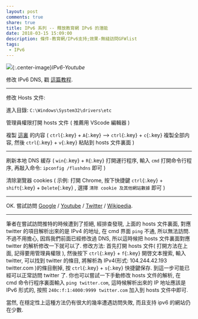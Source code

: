 ```yaml
---
layout: post
comments: true
share: true
title: IPv6 系列 -- 釋放教育網 IPv6 的潛能
date: 2018-03-15 15:09:00
description: 條件-教育網/IPv6支持;效果-無縫訪問GFWlist
tags: 
 - IPv6
---
```


![](http://telegra.ph/file/a24811d539183e435b271.jpg){:.center-image}*IPv6-Youtube*

修改 IPv6 DNS, 戳 [這篇教程](http://test007.gq/IPV6-cmd).

---

修改 Hosts 文件:

進入目錄: `C:\Windows\System32\drivers\etc`

管理員權限打開 hosts 文件 ( 推薦用 VScode 編輯器 )

複製 [這裏](https://raw.githubusercontent.com/lennylxx/ipv6-hosts/master/hosts) 的内容 ( `ctrl`{:.key} + `A`{:.key} --> `ctrl`{:.key} + `c`{:.key} 複製全部内容, 然後 `ctrl`{:.key} + `v`{:.key} 粘貼到 hosts 文件裏面 )

---

刷新本地 DNS 緩存 ( `win`{:.key} + `R`{:.key} 打開運行程序, 輸入 `cmd` 打開命令行程序, 再敲入命令: `ipconfig /flushdns` 即可 )

清除瀏覽器 cookies ( 示例: 打開 Chrome, 按下快捷鍵 `ctrl`{:.key} + `shift`{:.key} + `Delete`{:.key} , 選擇 `清除 cookie 及其他網站數據` 即可 )

---

OK. 嘗試訪問 [Google](https://www.google.com.hk) / [Youtube](https://www.youtube.com/) / [Twitter](https://twitter.com/) / [Wikipedia](https://www.wikipedia.org/). 

---

筆者在嘗試訪問推特的時候遭到了拒絕, 經排查發現, 上面的 hosts 文件裏面, 對應 twitter 的項目解析出來的是 IPv4 的地址, 在 cmd 界面 `ping` 不通, 所以無法訪問. 不過不用擔心, 因爲我們前面已經修改過 DNS, 所以這時候把 hosts 文件裏面對應 twitter 的解析修改一下就可以了. 修改方法: 首先打開 hosts 文件( 打開方法在上面, 記得要用管理員權限 ), 然後按下 `ctrl`{:.key} + `f`{:.key} 開啓文本搜索, 輸入 twitter, 可以找到 twitter 的條目, 將解析為 IPv4(形式: 104.244.42.193 twitter.com )的條目刪掉, 按 `ctrl`{:.key} + `s`{:.key} 快捷鍵保存. 到這一步可能已經可以正常訪問 twitter 了. 你也可以嘗試一下手動修改 hosts 文件的解析, 在 cmd 命令行程序裏面輸入 `ping twitter.com`, 這時候解析出來的 IP 地址應該是 IPv6 形式的, 按照 `240c:f:1:4000:9999 twitter.com` 加入到 hosts 文件中即可.

當然, 在穩定性上這種方法仍有很大的幾率遭遇訪問失敗, 而且支持 ipv6 的網站仍在少數.